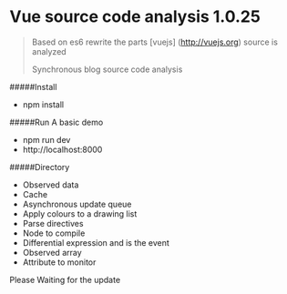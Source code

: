 # Vue source code analysis 1.0.25

> 
> Based on es6 rewrite the parts [vuejs] (http://vuejs.org) source is analyzed
> 
> Synchronous blog source code analysis
> 

#####Install
* npm install


#####Run
A basic demo
* npm run dev
* http://localhost:8000


#####Directory
* Observed data
* Cache
* Asynchronous update queue
* Apply colours to a drawing list
* Parse directives
* Node to compile
* Differential expression and is the event 
* Observed array
* Attribute to monitor

Please Waiting for the update



